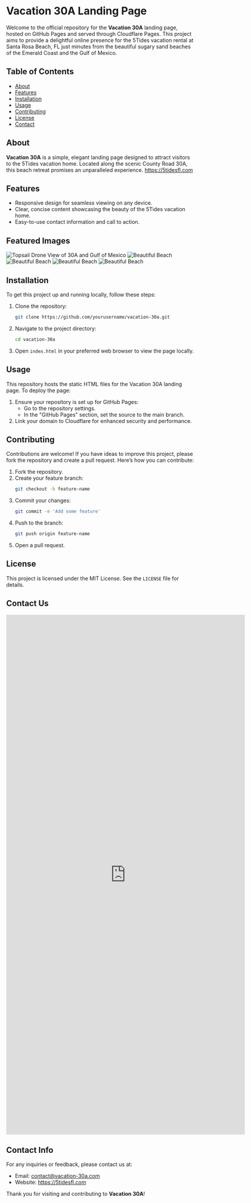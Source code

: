 # Vacation 30A Landing Page

Welcome to the official repository for the **Vacation 30A** landing page, hosted on GitHub Pages and served through Cloudflare Pages. This project aims to provide a delightful online presence for the 5Tides vacation rental at Santa Rosa Beach, FL just minutes from the beautiful sugary sand beaches of the Emerald Coast and the Gulf of Mexico.

## Table of Contents
- [About](#about)
- [Features](#features)
- [Installation](#installation)
- [Usage](#usage)
- [Contributing](#contributing)
- [License](#license)
- [Contact](#contact)

## About
**Vacation 30A** is a simple, elegant landing page designed to attract visitors to the 5Tides vacation home. Located along the scenic County Road 30A, this beach retreat promises an unparalleled experience. https://5tidesfl.com

## Features
- Responsive design for seamless viewing on any device.
- Clear, concise content showcasing the beauty of the 5Tides vacation home.
- Easy-to-use contact information and call to action.

## Featured Images
<img src="web_412 Topsail Village  _30.jpg" alt="Topsail Drone View of 30A and Gulf of Mexico">
<img src="web_412 Topsail Village  _31.jpg" alt="Beautiful Beach">
<img src="web_412 Topsail Village  _32.jpg" alt="Beautiful Beach">
<img src="web_412 Topsail Village  _33.jpg" alt="Beautiful Beach">
<img src="web_412 Topsail Village  _34.jpg" alt="Beautiful Beach">



## Installation
To get this project up and running locally, follow these steps:

1. Clone the repository:
    ```sh
    git clone https://github.com/yourusername/vacation-30a.git
    ```
2. Navigate to the project directory:
    ```sh
    cd vacation-30a
    ```
3. Open `index.html` in your preferred web browser to view the page locally.

## Usage
This repository hosts the static HTML files for the Vacation 30A landing page. To deploy the page:

1. Ensure your repository is set up for GitHub Pages:
    - Go to the repository settings.
    - In the "GitHub Pages" section, set the source to the main branch.
2. Link your domain to Cloudflare for enhanced security and performance.

## Contributing
Contributions are welcome! If you have ideas to improve this project, please fork the repository and create a pull request. Here’s how you can contribute:

1. Fork the repository.
2. Create your feature branch:
    ```sh
    git checkout -b feature-name
    ```
3. Commit your changes:
    ```sh
    git commit -m 'Add some feature'
    ```
4. Push to the branch:
    ```sh
    git push origin feature-name
    ```
5. Open a pull request.

## License
This project is licensed under the MIT License. See the `LICENSE` file for details.

## Contact Us
<iframe src="https://docs.google.com/forms/d/e/1FAIpQLSd6xqATwH8-ZKf9176wsEocRiq504atIWmAFRiSTrABRurcMA/viewform?embedded=true" width="640" height="1394" frameborder="0" marginheight="0" marginwidth="0">Loading…</iframe>

## Contact Info
For any inquiries or feedback, please contact us at:
- Email: [contact@vacation-30a.com](mailto:5tidesfl@gmail.com)
- Website: https://5tidesfl.com

Thank you for visiting and contributing to **Vacation 30A**!

